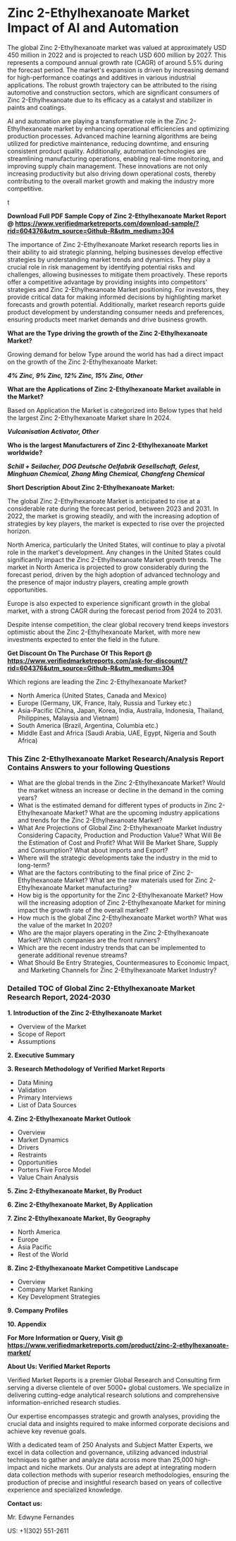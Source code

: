 <meta name="title" content="Global  Zinc 2-Ethylhexanoate Market Impact of AI and Automation"><meta name="description" content="  The global Zinc 2-Ethylhexanoate market was valued at approximately USD 450 million in 2022 and is projected to reach USD 600 million by 2027. This represents a comp"><meta name="title" content=" Zinc 2-Ethylhexanoate Market Size, Share, Scope, Trends, Growth, Opportunities, Analysis, Forecast"> <h1>Zinc 2-Ethylhexanoate Market Impact of AI and Automation</h1> <p>The global Zinc 2-Ethylhexanoate market was valued at approximately USD 450 million in 2022 and is projected to reach USD 600 million by 2027. This represents a compound annual growth rate (CAGR) of around 5.5% during the forecast period. The market's expansion is driven by increasing demand for high-performance coatings and additives in various industrial applications. The robust growth trajectory can be attributed to the rising automotive and construction sectors, which are significant consumers of Zinc 2-Ethylhexanoate due to its efficacy as a catalyst and stabilizer in paints and coatings.</p> <p>AI and automation are playing a transformative role in the Zinc 2-Ethylhexanoate market by enhancing operational efficiencies and optimizing production processes. Advanced machine learning algorithms are being utilized for predictive maintenance, reducing downtime, and ensuring consistent product quality. Additionally, automation technologies are streamlining manufacturing operations, enabling real-time monitoring, and improving supply chain management. These innovations are not only increasing productivity but also driving down operational costs, thereby contributing to the overall market growth and making the industry more competitive.</p> t</p><p id="" class=""><strong>Download Full PDF Sample Copy of Zinc 2-Ethylhexanoate Market Report @ <a href="https://www.verifiedmarketreports.com/download-sample/?rid=604376&utm_source=Github-R&utm_medium=304" target="_blank">https://www.verifiedmarketreports.com/download-sample/?rid=604376&utm_source=Github-R&utm_medium=304</a></strong></p><p>The importance of&nbsp;Zinc 2-Ethylhexanoate Market research reports lies in their ability to aid strategic planning, helping businesses develop effective strategies by understanding market trends and dynamics. They play a crucial role in risk management by identifying potential risks and challenges, allowing businesses to mitigate them proactively. These reports offer a competitive advantage by providing insights into competitors' strategies and Zinc 2-Ethylhexanoate Market positioning. For investors, they provide critical data for making informed decisions by highlighting market forecasts and growth potential. Additionally, market research reports guide product development by understanding consumer needs and preferences, ensuring products meet market demands and drive business growth.</p><p><strong>What are the&nbsp;Type driving the growth of the Zinc 2-Ethylhexanoate Market?</strong></p><p id="" class="">Growing demand for below Type around the world has had a direct impact on the growth of the Zinc 2-Ethylhexanoate Market:</p><em><strong>4% Zinc, 9% Zinc, 12% Zinc, 15% Zinc, Other</strong></em></p><strong>What are the&nbsp;Applications&nbsp;of Zinc 2-Ethylhexanoate Market available in the Market?</strong></p><p id="" class="">Based on Application the Market is categorized into Below types that held the largest Zinc 2-Ethylhexanoate Market share In 2024.</p><em><strong>Vulcanisation Activator, Other</strong></em></p><strong>Who is the largest Manufacturers of Zinc 2-Ethylhexanoate Market worldwide?</strong></p><p><em><strong>Schill + Seilacher, DOG Deutsche Oelfabrik Gesellschaft, Gelest, Minghuan Chemical, Zhang Ming Chemical, Changfeng Chemical</strong></em></p><p id="" class=""><strong>Short Description About Zinc 2-Ethylhexanoate Market:</strong></p><p>The global Zinc 2-Ethylhexanoate Market is anticipated to rise at a considerable rate during the forecast period, between 2023 and 2031. In 2022, the market is growing steadily, and with the increasing adoption of strategies by key players, the market is expected to rise over the projected horizon.</p><p>North America, particularly the United States, will continue to play a pivotal role in the market's development. Any changes in the United States could significantly impact the Zinc 2-Ethylhexanoate Market growth trends. The market in North America is projected to grow considerably during the forecast period, driven by the high adoption of advanced technology and the presence of major industry players, creating ample growth opportunities.</p><p>Europe is also expected to experience significant growth in the global market, with a strong CAGR during the forecast period from 2024 to 2031.</p><p>Despite intense competition, the clear global recovery trend keeps investors optimistic about the Zinc 2-Ethylhexanoate Market, with more new investments expected to enter the field in the future.</p><p id="" class=""><strong>Get Discount On The Purchase Of This Report @ <a href="https://www.verifiedmarketreports.com/ask-for-discount/?rid=604376&utm_source=Github-R&utm_medium=304" target="_blank">https://www.verifiedmarketreports.com/ask-for-discount/?rid=604376&utm_source=Github-R&utm_medium=304</a></strong></p>Which regions are leading the Zinc 2-Ethylhexanoate Market?</p><ul><li>North America (United States, Canada and Mexico)</li><li>Europe (Germany, UK, France, Italy, Russia and Turkey etc.)</li><li>Asia-Pacific (China, Japan, Korea, India, Australia, Indonesia, Thailand, Philippines, Malaysia and Vietnam)</li><li>South America (Brazil, Argentina, Columbia etc.)</li><li>Middle East and Africa (Saudi Arabia, UAE, Egypt, Nigeria and South Africa)</li></ul><h3 id="" class="">This Zinc 2-Ethylhexanoate Market Research/Analysis Report Contains Answers to your following Questions</h3><ul><li>What are the global trends in the Zinc 2-Ethylhexanoate Market? Would the market witness an increase or decline in the demand in the coming years?</li><li>What is the estimated demand for different types of products in Zinc 2-Ethylhexanoate Market? What are the upcoming industry applications and trends for the Zinc 2-Ethylhexanoate Market?</li><li>What Are Projections of Global Zinc 2-Ethylhexanoate Market Industry Considering Capacity, Production and Production Value? What Will Be the Estimation of Cost and Profit? What Will Be Market Share, Supply and Consumption? What about imports and Export?</li><li>Where will the strategic developments take the industry in the mid to long-term?</li><li>What are the factors contributing to the final price of Zinc 2-Ethylhexanoate Market? What are the raw materials used for Zinc 2-Ethylhexanoate Market manufacturing?</li><li>How big is the opportunity for the Zinc 2-Ethylhexanoate Market? How will the increasing adoption of Zinc 2-Ethylhexanoate Market for mining impact the growth rate of the overall market?</li><li>How much is the global Zinc 2-Ethylhexanoate Market worth? What was the value of the market In 2020?</li><li>Who are the major players operating in the Zinc 2-Ethylhexanoate Market? Which companies are the front runners?</li><li>Which are the recent industry trends that can be implemented to generate additional revenue streams?</li><li>What Should Be Entry Strategies, Countermeasures to Economic Impact, and Marketing Channels for Zinc 2-Ethylhexanoate Market Industry?</li></ul><h3 id="" class="">Detailed TOC of Global Zinc 2-Ethylhexanoate Market Research Report, 2024-2030</h3><p id="" class=""><strong>1. Introduction of the Zinc 2-Ethylhexanoate Market</strong></p><ul><li>Overview of the Market</li><li>Scope of Report</li><li>Assumptions</li></ul><p id="" class=""><strong>2. Executive Summary</strong></p><p id="" class=""><strong>3. Research Methodology of Verified Market Reports</strong></p><ul><li>Data Mining</li><li>Validation</li><li>Primary Interviews</li><li>List of Data Sources</li></ul><p id="" class=""><strong>4. Zinc 2-Ethylhexanoate Market Outlook</strong></p><ul><li>Overview</li><li>Market Dynamics</li><li>Drivers</li><li>Restraints</li><li>Opportunities</li><li>Porters Five Force Model</li><li>Value Chain Analysis</li></ul><p id="" class=""><strong>5. Zinc 2-Ethylhexanoate Market, By Product</strong></p><p id="" class=""><strong>6. Zinc 2-Ethylhexanoate Market, By Application</strong></p><p id="" class=""><strong>7. Zinc 2-Ethylhexanoate Market, By Geography</strong></p><ul><li>North America</li><li>Europe</li><li>Asia Pacific</li><li>Rest of the World</li></ul><p id="" class=""><strong>8. Zinc 2-Ethylhexanoate Market Competitive Landscape</strong></p><ul><li>Overview</li><li>Company Market Ranking</li><li>Key Development Strategies</li></ul><p id="" class=""><strong>9. Company Profiles</strong></p><p id="" class=""><strong>10. Appendix</strong></p><p id="" class=""><strong>For More Information or Query, Visit @ <a href="https://www.verifiedmarketreports.com/product/zinc-2-ethylhexanoate-market/" target="_blank">https://www.verifiedmarketreports.com/product/zinc-2-ethylhexanoate-market/</a></strong></p><p id="" class=""><strong>About Us: Verified Market Reports</strong></p><p id="" class="">Verified Market Reports is a premier Global Research and Consulting firm serving a diverse clientele of over 5000+ global customers. We specialize in delivering cutting-edge analytical research solutions and comprehensive information-enriched research studies.</p><p id="" class="">Our expertise encompasses strategic and growth analyses, providing the crucial data and insights required to make informed corporate decisions and achieve key revenue goals.</p><p id="" class="">With a dedicated team of 250 Analysts and Subject Matter Experts, we excel in data collection and governance, utilizing advanced industrial techniques to gather and analyze data across more than 25,000 high-impact and niche markets. Our analysts are adept at integrating modern data collection methods with superior research methodologies, ensuring the production of precise and insightful research based on years of collective experience and specialized knowledge.</p><p id="" class=""><strong>Contact us:</strong></p><p id="" class="">Mr. Edwyne Fernandes</p><p id="" class="">US: +1(302) 551-2611</p>